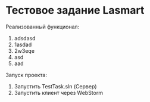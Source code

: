 # Тестовое задание Lasmart
Реализованный функционал:

1. adsdasd
2. 1asdad
3. 2w3eqe
4. asd
5. aad

Запуск проекта:
1. Запустить TestTask.sln (Сервер)
2. Запустить клиент через WebStorm